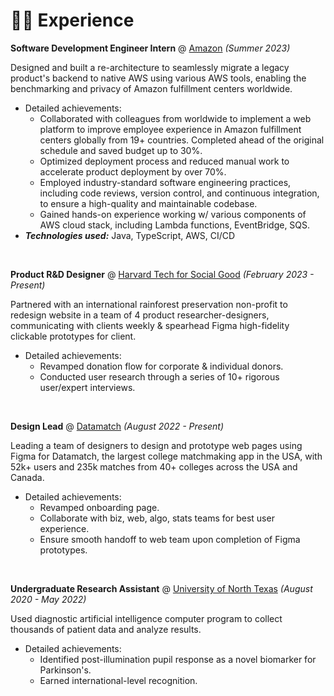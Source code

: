 # 👨‍💻 Experience

**Software Development Engineer Intern** @ [Amazon](https://www.amazon.com/) _(Summer 2023)_

Designed and built a re-architecture to seamlessly migrate a legacy product's backend to native AWS using various AWS tools, enabling the benchmarking and privacy of Amazon fulfillment centers worldwide.
- Detailed achievements:
  - Collaborated with colleagues from worldwide to implement a web platform to improve employee experience in Amazon fulfillment centers globally from 19+ countries. Completed ahead of the original schedule and saved budget up to 30%.
  - Optimized deployment process and reduced manual work to accelerate product deployment by over 70%.
  - Employed industry-standard software engineering practices, including code reviews, version control, and continuous integration, to ensure a high-quality and maintainable codebase.
  - Gained hands-on experience working w/ various components of AWS cloud stack, including Lambda functions, EventBridge, SQS.
- _**Technologies used:**_ Java, TypeScript, AWS, CI/CD

&nbsp;

**Product R&D Designer** @ [Harvard Tech for Social Good](https://socialgood.hcs.harvard.edu) _(February 2023 - Present)_

Partnered with an international rainforest preservation non-profit to redesign website in a team of 4 product researcher-designers, communicating with clients weekly & spearhead Figma high-fidelity clickable prototypes for client.

- Detailed achievements:
  - Revamped donation flow for corporate & individual donors.
  - Conducted user research through a series of 10+ rigorous user/expert interviews.

&nbsp;

**Design Lead** @ [Datamatch](https://datamatch.me) _(August 2022 - Present)_

Leading a team of designers to design and prototype web pages using Figma for Datamatch, the largest college matchmaking app in the USA, with 52k+ users and 235k matches from 40+ colleges across the USA and Canada.
- Detailed achievements:
  - Revamped onboarding page.
  - Collaborate with biz, web, algo, stats teams for best user experience.
  - Ensure smooth handoff to web team upon completion of Figma prototypes.

&nbsp;

**Undergraduate Research Assistant** @ [University of North Texas](https://www.biomed-ai.com/) _(August 2020 - May 2022)_

Used diagnostic artificial intelligence computer program to collect thousands of patient data and analyze results.
- Detailed achievements:
  - Identified post-illumination pupil response as a novel biomarker for Parkinson's.
  - Earned international-level recognition.